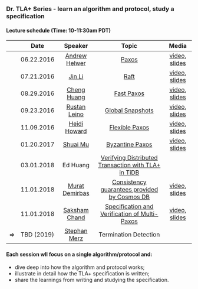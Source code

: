### Dr. TLA+ Series - learn an algorithm and protocol, study a specification

#### Lecture schedule (Time: 10-11:30am PDT)

|            | Date          | Speaker       | Topic |   Media    |
|:----------:| ------------- |:-------------:| :----:|:----------:|
|            | 06.22.2016 | [Andrew Helwer](https://www.linkedin.com/in/ahelwer) | [Paxos](./Paxos/README.md) | [video](https://www.youtube.com/watch?v=zCaJSrTmUFA), [slides](./Paxos/Paxos.pdf)
|            | 07.21.2016 | [Jin Li](http://research.microsoft.com/~jinl) | [Raft](./Raft/README.md) | [video](https://www.youtube.com/watch?v=6Kwx8zfGW0Y), [slides](./Raft/Raft.pdf)
|            | 08.29.2016  | [Cheng Huang](http://research.microsoft.com/~chengh) | [Fast Paxos](./FastPaxos/README.md) | [video](https://www.youtube.com/watch?v=eW6Zv0X53T4), [slides](./FastPaxos/FastPaxos.pdf)
|            | 09.23.2016  | [Rustan Leino](http://research.microsoft.com/~leino) | [Global Snapshots](./GSnapshot/README.md) | [video](https://www.youtube.com/watch?v=ao58xine3jM), [slides](./GSnapshot/GlobalSnapshots.pdf)
|            | 11.09.2016 | [Heidi Howard](http://hh360.user.srcf.net/blog/) | [Flexible Paxos](./FlexiblePaxos/README.md) | [video](https://www.youtube.com/watch?v=LX-WK8EmoFE), [slides](./FlexiblePaxos/FlexiblePaxos.pdf)
|            | 01.20.2017 | [Shuai Mu](http://www.mpaxos.com/) | [Byzantine Paxos](./ByzPaxos/README.md)  | [video](https://www.youtube.com/watch?v=XnfAZHkyOy4), [slides](./ByzPaxos/byz_paxos.pdf)
|            | 03.01.2018 | Ed Huang | [Verifying Distributed Transaction with TLA+ in TiDB](./TiDB/README.md)  |
|            | 11.01.2018 | [Murat Demirbas](http://muratbuffalo.blogspot.com) | [Consistency guarantees provided by Cosmos DB](./CosmosDB/README.md)  | [video](https://youtu.be/Ej6dlMBvUBI), [slides](./CosmosDB/CosmosDB.pdf)
|            | 11.01.2018 | [Saksham Chand](https://www.linkedin.com/in/saksham-chand-b1a19b91/) | [Specification and Verification of Multi-Paxos](./MultiPaxos/README.md)  | [video](https://youtu.be/uBQSE4MMWhY), [slides](./MultiPaxos/SakshamChand_MultiPaxos.pdf)
|&rArr;      | TBD (2019) | [Stephan Merz](http://www.loria.fr/~merz/) | Termination Detection |


#### Each session wll focus on a single algorithm/protocol and:
+ dive deep into how the algorithm and protocol works;
+ illustrate in detail how the TLA+ specification is written;
+ share the learnings from writing and studying the specification.
